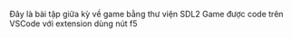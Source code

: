 Đây là bài tập giữa kỳ về game bằng thư viện SDL2
Game được code trên VSCode với extension dùng nút f5
